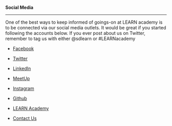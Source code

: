 **Social Media**

--------------------------

One of the best ways to keep informed of goings-on at LEARN academy is to be connected via our social media outlets. It would be great if you started following the accounts below.
If you ever post about us on Twitter, remember to tag us with either @sdlearn or #LEARNacademy

- [Facebook](http://www.facebook.com/LEARNacademy)

- [Twitter](http://twitter.com/@SDLEARN)

- [LinkedIn](https://www.linkedin.com/company/sd-learn)

- [MeetUp](www.meetup.com/LEARN-academy)

- [Instagram](https://www.instagram.com/sdlearn/)

- [Github](http://www.github.com/LEARNAcademy)

- [LEARN Academy](http://www.learnacademy.org)

- [Contact Us](mailto:hello@learnacademy.org)
